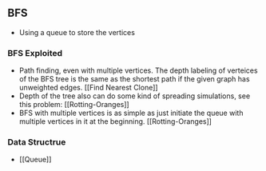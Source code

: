 ## BFS
* Using a queue to store the vertices

### BFS Exploited
* Path finding, even with multiple vertices. The depth labeling of verteices of the BFS tree is the same as the shortest path if the given graph has unweighted edges. [[Find Nearest Clone]]
* Depth of the tree also can do some kind of spreading simulations, see this problem: [[Rotting-Oranges]]
* BFS with multiple vertices is as simple as just initiate the queue with multiple vertices in it at the beginning. [[Rotting-Oranges]]


### Data Structrue
* [[Queue]]